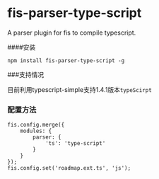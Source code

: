 # fis-parser-type-script
A parser plugin for fis to compile  typescript.


####安装

```
npm install fis-parser-type-script -g
```

###支持情况

目前利用typescript-simple支持1.4.1版本`typeScirpt`

### 配置方法

```
fis.config.merge({
    modules: {
        parser: {
            'ts': 'type-script'
        }
    }
});
fis.config.set('roadmap.ext.ts', 'js');

```
